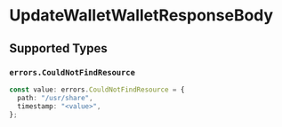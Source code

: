# UpdateWalletWalletResponseBody


## Supported Types

### `errors.CouldNotFindResource`

```typescript
const value: errors.CouldNotFindResource = {
  path: "/usr/share",
  timestamp: "<value>",
};
```

